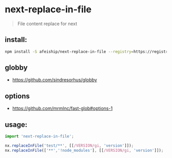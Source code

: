 # next-replace-in-file
> File content replace for next

## install:
```bash
npm install -S afeiship/next-replace-in-file --registry=https://registry.npm.taobao.org
```

## globby
- https://github.com/sindresorhus/globby

## options
- https://github.com/mrmlnc/fast-glob#options-1

## usage:
```js
import 'next-replace-in-file';

nx.replaceInFile('test/**', [[/VERSION/gi, 'version']]);
nx.replaceInFile(['**','!node_modules'], [[/VERSION/gi, 'version']]);
```
